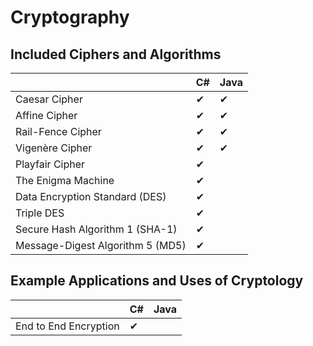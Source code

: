 # Cryptography

## Included Ciphers and Algorithms

|                                      | C# | Java |     
| ------------------------------------ | -- | ---- |
|Caesar Cipher                         | ✔ |  ✔  |
|Affine Cipher                         | ✔ |  ✔  |
|Rail-Fence Cipher                     | ✔ |  ✔  |
|Vigenère Cipher                       | ✔ |  ✔  |
|Playfair Cipher                       | ✔ |
|The Enigma Machine                    | ✔ |
|Data Encryption Standard (DES)        | ✔ |
|Triple DES                            | ✔ |
|Secure Hash Algorithm 1 (SHA-1)       | ✔ |
|Message-Digest Algorithm 5 (MD5)      | ✔ |

## Example Applications and Uses of Cryptology
|                                      | C# | Java |     
| ------------------------------------ | -- | ---- |
|End to End Encryption                 | ✔ |
